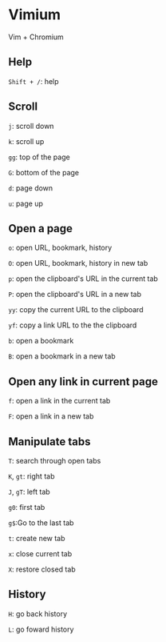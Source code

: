 # Vimium
Vim + Chromium

## Help

`Shift + /`: help

## Scroll

`j`: scroll down

`k`: scroll up

`gg`: top of the page

`G`: bottom of the page

`d`: page down

`u`: page up


## Open a page

`o`: open URL, bookmark, history 

`O`: open URL, bookmark, history in new tab

`p`: open the clipboard's URL in the current tab

`P`: open the clipboard's URL in a new tab

`yy`: copy the current URL to the clipboard

`yf`: copy a link URL to the the clipboard

`b`: open a bookmark

`B`: open a bookmark in a new tab

## Open any link in current page

`f`: open a link in the current tab

`F`: open a link in a new tab

## Manipulate tabs

`T`: search through open tabs

`K`, `gt`: right tab

`J`, `gT`: left tab

`g0`: first tab

`g$`:Go to the last tab

`t`: create new tab

`x`: close current tab

`X`: restore closed tab

## History

`H`: go back history

`L`: go foward history
